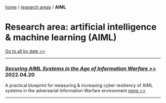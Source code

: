 [home](https://cx7.dev/) / [research areas](https://cx7.dev/research/home.html) / **AIML**

# Research area:  artificial intelligence & machine learning (AIML)

[Go to all by date >>](https://cx7.dev/research/by_date.html)

-----

### *<a href="https://cx7.dev/technicals/Securing_AIML_Systems_in_IW_Cox.pdf" target="_blank" rel="noopener noreferrer">Securing AIML Systems in the Age of Information Warfare >> </a>* **2022.04.20**

A practical blueprint for measuring & increasing cyber resiliency of AIML systems in the adversarial Information Warfare environment 
*<a href="https://cx7.dev/technicals/Securing_AIML_Systems_in_IW_Cox.pdf" target="_blank" rel="noopener noreferrer">more >> </a>*

-------
